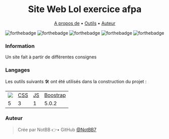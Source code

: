 <h1 align="center">Site Web Lol exercice afpa</h1>

<p align="center">
    <a href="#Information">A propos de</a> • 
    <a href="#Langages">Outils</a> • 
    <a href="#Auteur">Auteur</a> 
</p>

![forthebadge](https://img.shields.io/badge/HTML5-E34F26?style=for-the-badge&logo=html5&logoColor=white) ![forthebadge](https://img.shields.io/badge/CSS3-1572B6?style=for-the-badge&logo=css3&logoColor=white) ![forthebadge](https://img.shields.io/badge/JavaScript-F7DF1E?style=for-the-badge&logo=javascript&logoColor=black) ![forthebadge](https://img.shields.io/badge/Riot_Games-D32936?style=for-the-badge&logo=riot-games&logoColor=white)
![forthebadge](https://img.shields.io/badge/Visual_Studio-5C2D91?style=for-the-badge&logo=visual%20studio&logoColor=white)

### Information

Un site fait à partir de différentes consignes


### Langages

Les outils suivants 🛠 ont été utilisés dans la construction du projet :

<table>
    <tr>
        <td><a href="https://html.com/"><img src="https://skillicons.dev/icons?i=all"></a></td>
        <td><a href="https://www.w3schools.com/css/">CSS</a></td>
        <td><a href="https://www.javascript.com/">JS</a></td>
        <td><a href="https://getbootstrap.com/">Boostrap</a></td>
    </tr>
    <tr>
        <td>5</td>
        <td>3</td>
        <td>1</td>
        <td>5.0.2</td>
    </tr>
</table>

### Auteur

> Crée par NotBB 👉• GitHub [@NotBB7](https://github.com/NotBB7)
